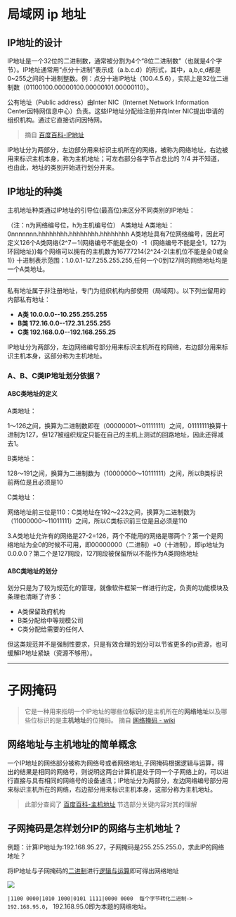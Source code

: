# 局域网 ip 地址

## IP地址的设计

IP地址是一个32位的二进制数，通常被分割为4个“8位二进制数”（也就是4个字节）。IP地址通常用“点分十进制”表示成（a.b.c.d）的形式，其中，a,b,c,d都是0~255之间的十进制整数。例：点分十进IP地址（100.4.5.6），实际上是32位二进制数（01100100.00000100.00000101.00000110）。

公有地址（Public address）由Inter NIC（Internet Network Information Center因特网信息中心）负责。这些IP地址分配给注册并向Inter NIC提出申请的组织机构。通过它直接访问因特网。


> 摘自 [百度百科-IP地址](https://baike.baidu.com/item/IP%E5%9C%B0%E5%9D%80#4_8)

IP地址分为两部分，左边部分用来标识主机所在的网络，被称为网络地址，右边被用来标识主机本身，称为主机地址；可左右部分各字节占总比的 ?/4 并不知道，也由此，地址的类别开始进行划分开来。

## IP地址的种类

主机地址种类通过IP地址的引导位(最高位)来区分不同类别的IP地址：

（注：n为网络编号位，h为主机编号位）
A类地址
A类地址：0nnnnnnn.hhhhhhhh.hhhhhhhh.hhhhhhhh
A类地址具有7位网络编号，因此可定义126个A类网络{2^7－1(网络编号不能是全0）-1（网络编号不能是全1，127为环回地址)}每个网络可以拥有的主机数为16777214{2^24-2(主机位不能是全0或全1)}
十进制表示范围：1.0.0.1-127.255.255.255,任何一个0到127间的网络地址均是一个A类地址。









---


私有地址属于非注册地址，专门为组织机构内部使用（局域网）。以下列出留用的内部私有地址：
* **A类 10.0.0.0--10.255.255.255**
* **B类 172.16.0.0--172.31.255.255**
* **C类 192.168.0.0--192.168.255.25**



IP地址分为两部分，左边网络编号部分用来标识主机所在的网络，右边部分用来标识主机本身，这部分称为主机地址。

### A、B、C类IP地址划分依据？

#### ABC类地址的定义

A类地址：

1～126之间，换算为二进制数即在（00000001～01111111）之间，01111111换算十进制为127，但127被组织规定只能在自己的主机上测试的回路地址，因此还得减去1。

B类地址：

128～191之间，换算为二进制数为（10000000～10111111）之间，所以B类标识前两位是且必须是10

C类地址：

网络地址前三位是110：C类地址在192～223之间，换算为二进制数为（11000000～11011111）之间，所以C类标识前三位是且必须是110

3.A类地址允许有的网络是27-2=126，两个不能用的网络是哪两个？第一个是网络地址为全0的时候不可用，即00000000（二进制）=0（十进制），即ip地址为0.0.0.0？第二个是127网段，127网段被保留所以不能作为A类网络地址


#### ABC类地址的划分

划分只是为了较为规范化的管理，就像软件框架一样进行约定，负责的功能模块及条理也清晰了许多：

* A类保留政府机构
* B类分配给中等规模公司
* C类分配给需要的任何人

但这类规范并不是强制性要求，只是有效合理的划分可以节省更多的ip资源，也可缓解IP地址紧缺（资源不够用）。


---

# 子网掩码

> 它是一种用来指明一个IP地址的哪些位**标识**的是主机所在的**网络地址**以及哪些位标识的是**主机地址**的位掩码。 摘自 [网络掩码 - wiki](https://zh.wikipedia.org/wiki/%E5%AD%90%E7%BD%91#%E7%BD%91%E7%BB%9C%E6%8E%A9%E7%A0%81)

## 网络地址与主机地址的简单概念

一个IP地址的网络部分被称为网络号或者网络地址,子网掩码根据逻辑与运算，得出的结果是相同的网络号，则说明这两台计算机是处于同一个子网络上的，可以进行直接与具有相同的网络号的设备通讯；IP地址分为两部分，左边网络编号部分用来标识主机所在的网络，右边部分用来标识主机本身，这部分称为主机地址。

> 此部分查阅了 [百度百科-主机地址](https://baike.baidu.com/item/%E4%B8%BB%E6%9C%BA%E5%9C%B0%E5%9D%80) 节选部分关键内容对其的理解

## 子网掩码是怎样划分IP的网络与主机地址？


例题：计算IP地址为:192.168.95.27，子网掩码是255.255.255.0，求此IP的网络地址？

将IP地址与子网掩码的[二进制](https://zh.wikihow.com/%E4%BB%8E%E5%8D%81%E8%BF%9B%E5%88%B6%E8%BD%AC%E6%8D%A2%E4%B8%BA%E4%BA%8C%E8%BF%9B%E5%88%B6)进行[逻辑与运算](https://baike.baidu.com/item/%E9%80%BB%E8%BE%91%E4%B8%8E)即可得出网络地址

![](https://i.postimg.cc/7YyVF3vM/Snipaste-2019-07-13-01-27-45.png)

`|1100 0000|‭1010 1000‬|‭0101 1111‬|0000 0000  每个字节转化二进制->  192.168.95.0`， 192.168.95.0即为本题的网络地址。



